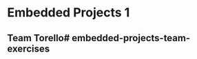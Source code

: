 # Embedded Projects 1
## Team Torello#   e m b e d d e d - p r o j e c t s - t e a m - e x e r c i s e s  
 